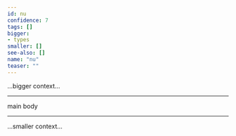 ```yaml
---
id: nu
confidence: 7
tags: []
bigger:
- types
smaller: []
see-also: []
name: "nu"
teaser: ""
---
```



...bigger context...

---

main body

---

...smaller context...
